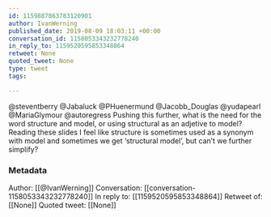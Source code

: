 ```yaml
---
id: 1159887863783120901
author: IvanWerning
published_date: 2019-08-09 18:03:11 +00:00
conversation_id: 1158053343232778240
in_reply_to: 1159520595853348864
retweet: None
quoted_tweet: None
type: tweet
tags:

---
```


@steventberry @Jabaluck @PHuenermund @Jacobb_Douglas @yudapearl @MariaGlymour @autoregress Pushing this further, what is the need for the word structure and model, or using structural as an adjetive to model? Reading these slides I feel like structure is sometimes used as a synonym with model and sometimes we get ‘structural model’, but can’t we further simplify?

### Metadata

Author: [[@IvanWerning]]
Conversation: [[conversation-1158053343232778240]]
In reply to: [[1159520595853348864]]
Retweet of: [[None]]
Quoted tweet: [[None]]
